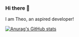 ### Hi there 👋

I am Theo, an aspired developer!


[![Anurag's GitHub stats](https://github-readme-stats.vercel.app/api?username=TheoKondak&count_private=true&theme=truesynthwave)](https://github.com/anuraghazra/github-readme-stats)
